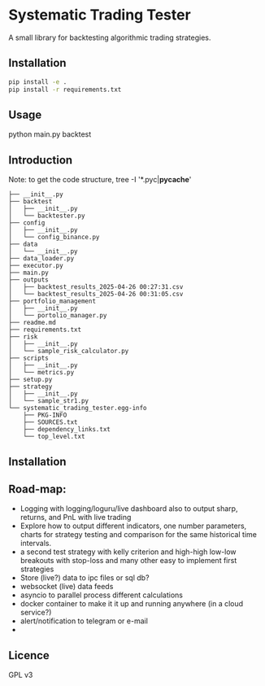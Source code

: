 # Systematic Trading Tester

A small library for backtesting algorithmic trading strategies.

## Installation

```bash
pip install -e .
pip install -r requirements.txt
```

## Usage

python main.py backtest

## Introduction
Note: to get the code structure, tree -I '*.pyc|__pycache__'

```.
├── __init__.py
├── backtest
│   ├── __init__.py
│   └── backtester.py
├── config
│   ├── __init__.py
│   └── config_binance.py
├── data
│   └── __init__.py
├── data_loader.py
├── executor.py
├── main.py
├── outputs
│   ├── backtest_results_2025-04-26 00:27:31.csv
│   └── backtest_results_2025-04-26 00:31:05.csv
├── portfolio_management
│   ├── __init__.py
│   └── portolio_manager.py
├── readme.md
├── requirements.txt
├── risk
│   ├── __init__.py
│   └── sample_risk_calculator.py
├── scripts
│   ├── __init__.py
│   └── metrics.py
├── setup.py
├── strategy
│   ├── __init__.py
│   └── sample_str1.py
└── systematic_trading_tester.egg-info
    ├── PKG-INFO
    ├── SOURCES.txt
    ├── dependency_links.txt
    └── top_level.txt
```
## Installation

## Road-map:
- Logging with logging/loguru/live dashboard also to output sharp, returns, and PnL with live trading
- Explore how to output different indicators, one number parameters, charts for strategy testing and comparison for the same historical time intervals.
- a second test strategy with kelly criterion and high-high low-low breakouts with stop-loss and many other easy to implement first strategies
- Store (live?) data to ipc files or sql db?
- websocket (live) data feeds
- asyncio to parallel process different calculations
- docker container to make it it up and running anywhere (in a cloud service?)
- alert/notification to telegram or e-mail
- 

## Licence

GPL v3